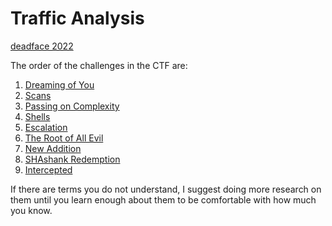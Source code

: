 # Traffic Analysis

[deadface 2022](..)  

The order of the challenges in the CTF are:

1. [Dreaming of You](Dreaming%20of%20You/Dreaming%20of%20You.html)
2. [Scans](Scans/Scans.html)
3. [Passing on Complexity](Passing%20on%20Complexity/Passing%20on%20Complexity.html)
4. [Shells](Shells/Shells.html)
5. [Escalation](Escalation/Escalation.html)
6. [The Root of All Evil](The%20Root%20of%20All%20Evil/The%20Root%20of%20All%20Evil.html)
7. [New Addition](New%20Addition/New%20Addition.html)
8. [SHAshank Redemption](SHAshank%20Redemption/SHAshank%20Redemption.html)
9. [Intercepted](Intercepted/Intercepted.html)

If there are terms you do not understand, I suggest doing more research on them until you learn enough about them to be comfortable with how much you know.
